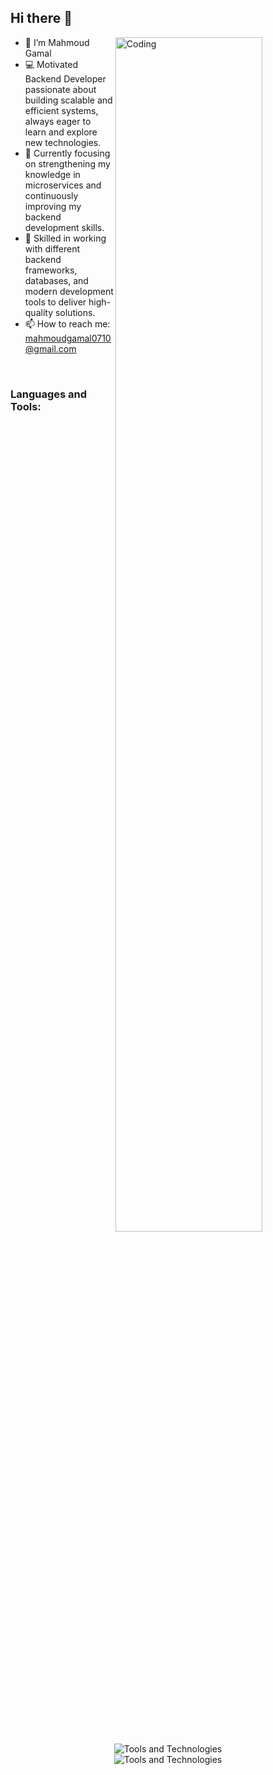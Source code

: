## Hi there 👋

<ul dir="auto"> 
 <img align="right" alt="Coding" src="https://media.giphy.com/media/RbDKaczqWovIugyJmW/giphy.gif" style="width: 70%; display: inline-block;" />
 <li>👋 I’m Mahmoud Gamal</li> 
 <li>💻 Motivated Backend Developer passionate about building scalable and efficient systems, always eager to learn and explore new technologies.</li>
 <li>🌱 Currently focusing on strengthening my knowledge in microservices and continuously improving my backend development skills.</li>
 <li>🚀 Skilled in working with different backend frameworks, databases, and modern development tools to deliver high-quality solutions.</li>
 <li>📫 How to reach me: <a href="mailto:mahmoudgamal0710@gmail.com">mahmoudgamal0710@gmail.com</a></li>
</ul>
<br>
<h3 align="left">Languages and Tools:</h3>
<p align="center">
 <img src="https://skillicons.dev/icons?i=java,spring,hibernate,git,github,maven,mysql,postman,aws,docker" alt="Tools and Technologies" style="max-width: 80%;"/><br>
  <img src="https://skillicons.dev/icons?i=html,css,js,ts,nodejs,express,mongo,prisma,nest,redis" alt="Tools and Technologies" style="max-width: 80%;"/>
</p>
